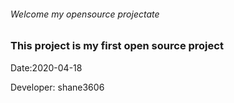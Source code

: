###### Welcome my opensource projectate
### This project is my first open source project

Date:2020-04-18

Developer: shane3606
